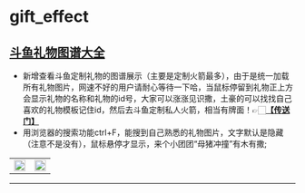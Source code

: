 # gift_effect
<h2><a href="https://raw.githack.com/wolf-scream/gift_effect/master/index.html" rel="nofollow">斗鱼礼物图谱大全</a></h2>
<ul><li>新增查看斗鱼定制礼物的图谱展示（主要是定制火箭最多），由于是统一加载所有礼物图片，网速不好的用户请耐心等待一下哈，当鼠标停留到礼物正上方会显示礼物的名称和礼物的id号，大家可以涨涨见识撒，土豪的可以找找自己喜欢的礼物模板记住id，然后去斗鱼定制私人火箭，相当有牌面！👉🏻<strong><a href="https://raw.githack.com/wolf-scream/gift_effect/master/index.html" rel="nofollow">【传送门】</a></strong></li><li>用浏览器的搜索功能ctrl+F，能搜到自己熟悉的礼物图片，文字默认是隐藏（注意不是没有），鼠标悬停才显示，来个小团团“母猪冲撞”有木有撒;</li></ul>
<table><tbody><tr><td><img src="https://raw.githubusercontent.com/wolf-scream/gift_effect/master/douyu_gift.png" width="100%"></td><td><img src="https://raw.githubusercontent.com/wolf-scream/gift_effect/master/search_gift.png" width="100%"></td></tr></tbody></table>
<hr>
